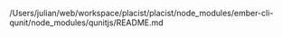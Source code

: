 /Users/julian/web/workspace/placist/placist/node_modules/ember-cli-qunit/node_modules/qunitjs/README.md